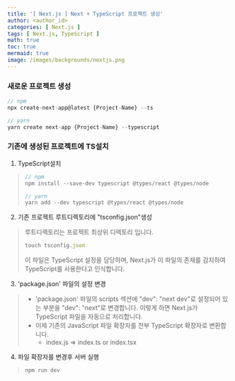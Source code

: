 ```yaml
---
title: '[ Next.js ] Next + TypeScript 프로젝트 생성'
author: <author_id>
categories: [ Next.js ]
tags: [ Next.js, TypeScript ]
math: true
toc: true
mermaid: true
image: /images/backgrounds/nextjs.png
---
```


### 새로운 프로젝트 생성

```javascript
// npm
npx create-next-app@latest {Project-Name} --ts

// yarn
yarn create next-app {Project-Name} --typescript
```

### 기존에 생성된 프로젝트에 TS설치
1. TypeScript설치
>```javascript
>// npm
>npm install --save-dev typescript @types/react @types/node
>
>// yarn
>yarn add --dev typescript @types/react @types/node
>  ```
>

2. 기존 프로젝트 루트디렉토리에 "tsconfig.json"생성
> 루트디렉토리는 프로젝트 최상위 디렉토리 입니다.
>```javascript
>touch tsconfig.json
>```
>이 파일은 TypeScript 설정을 담당하며, Next.js가 이 파일의 존재를 감지하여 TypeScript를 사용한다고 인식합니다.

3. 'package.json' 파일의 설정 변경
> - 'package.json' 파일의 scripts 섹션에 "dev": "next dev"로 설정되어 있는 부분을 "dev": "next"로 변경합니다. 이렇게 하면 Next.js가 TypeScript 파일을 자동으로 처리합니다.
> - 이제 기존의 JavaScript 파일 확장자를 전부 TypeScript 확장자로 변환합니다.
>   - index.js => index.ts or index.tsx

4. 파일 확장자를 변경후 서버 실행
>```shell
>npm run dev
>```
